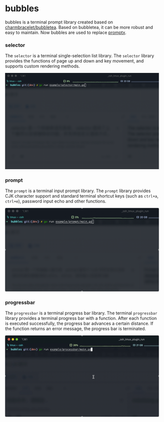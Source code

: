 # bubbles

bubbles is a terminal prompt library created based on [charmbracelet/bubbletea](https://github.com/charmbracelet/bubbletea). 
Based on bubbletea, it can be more robust and easy to maintain. Now bubbles are
used to replace [promptx](https://github.com/mritd/promptx). 

### selector

The `selector` is a terminal single-selection list library. The `selector` library provides the functions 
of page up and down and key movement, and supports custom rendering methods.

![selector.gif](resources/selector.gif)

### prompt

The `prompt` is a terminal input prompt library. The `prompt` library provides CJK character support 
and standard terminal shortcut keys (such as `ctrl+a`, `ctrl+e`), password input echo and other functions.

![prompt.gif](resources/prompt.gif)

### progressbar

The `progressbar` is a terminal progress bar library. The terminal `progressbar` library provides a terminal
progress bar with a function. After each function is executed successfully, the progress bar advances 
a certain distance. If the function returns an error message, the progress bar is terminated.

![progressbar.gif](resources/progressbar.gif)